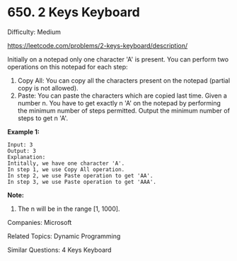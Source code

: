 # 650. 2 Keys Keyboard

Difficulty: Medium

https://leetcode.com/problems/2-keys-keyboard/description/

Initially on a notepad only one character 'A' is present. You can perform two operations on this notepad for each step:

1. Copy All: You can copy all the characters present on the notepad (partial copy is not allowed).
2. Paste: You can paste the characters which are copied last time.
Given a number n. You have to get exactly n 'A' on the notepad by performing the minimum number of steps permitted. Output the minimum number of steps to get n 'A'.

**Example 1:**
```
Input: 3
Output: 3
Explanation:
Intitally, we have one character 'A'.
In step 1, we use Copy All operation.
In step 2, we use Paste operation to get 'AA'.
In step 3, we use Paste operation to get 'AAA'.
```
**Note:**
1. The n will be in the range [1, 1000].

Companies: Microsoft

Related Topics: Dynamic Programming

Similar Questions: 4 Keys Keyboard
